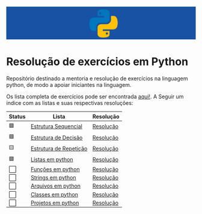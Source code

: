 ![python banner](https://github.com/phmmdev/python-exercises/blob/main/python-banner.jpg)

# Resolução de exercícios em Python
Repositório destinado a mentoria e resolução de exercícios na linguagem python, de modo a apoiar iniciantes na linguagem.

Os lista completa de exercícios pode ser encontrada [aqui!](https://wiki.python.org.br/ListaDeExercicios).
A Seguir um indice com as listas e suas respectivas resoluções:

Status | Lista   | Resolução
--- | --------- | ---------
 :green_square: | [Estrutura Sequencial](https://wiki.python.org.br/EstruturaSequencial) | [Resolução](https://github.com/phmmdev/python-exercises/tree/main/exercicios-listas)
 :green_square: | [Estrutura de Decisão](https://wiki.python.org.br/EstruturaDeDecisao) | [Resolução](#)
 :yellow_square:| [Estrutura de Repetição](https://wiki.python.org.br/EstruturaDeRepeticao) | [Resolução](#)
 :green_square: | [Listas em python](https://wiki.python.org.br/ExerciciosListas) | [Resolução](https://github.com/phmmdev/python-exercises/tree/main/exercicios-listas)
 :white_large_square: | [Funções em python](https://wiki.python.org.br/ExerciciosFuncoes) | [Resolução](#)
 :white_large_square: | [Strings em python](https://wiki.python.org.br/ExerciciosComStrings) | [Resolução](#)
 :white_large_square: | [Arquivos em python](https://wiki.python.org.br/ExerciciosArquivos) | [Resolução](#)
 :white_large_square: | [Classes em python](https://wiki.python.org.br/ExerciciosClasses) | [Resolução](#)
 :white_large_square: | [Projetos em python](https://wiki.python.org.br/ListaDeExerciciosProjetos) | [Resolução](#)


